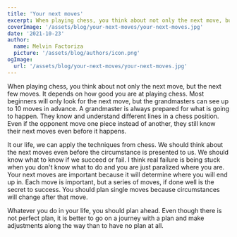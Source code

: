 ```yaml
---
title: 'Your next moves'
excerpt: When playing chess, you think about not only the next move, but the next few moves. It depends on how good you are at playing chess.
coverImage: '/assets/blog/your-next-moves/your-next-moves.jpg'
date: '2021-10-23'
author:
  name: Melvin Factoriza
  picture: '/assets/blog/authors/icon.png'
ogImage:
  url: '/assets/blog/your-next-moves/your-next-moves.jpg'
---
```


When playing chess, you think about not only the next move, but the next few moves. It depends on how good you are at playing chess. Most beginners will only look for the next move, but the grandmasters can see up to 10 moves in advance. A grandmaster is always prepared for what is going to happen. They know and understand different lines in a chess position. Even if the opponent move one piece instead of another, they still know their next moves even before it happens. 

It our life, we can apply the techniques from chess. We should think about the next moves even before the circumstance is presented to us. We should know what to know if we succeed or fail. I think real failure is being stuck when you don't know what to do and you are just paralized where you are. Your next moves are important because it will determine where you will end up in. Each move is important, but a series of moves, if done well is the secret to success. You should plan single moves because circumstances will change after that move. 

Whatever you do in your life, you should plan ahead. Even though there is not perfect plan, it is better to go on a journey with a plan and make adjustments along the way than to have no plan at all.

